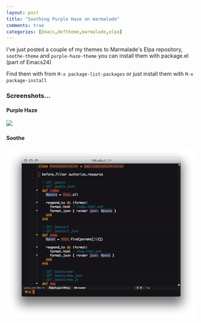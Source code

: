 ```yaml
---
layout: post
title: "Soothing Purple Haze on marmalade"
comments: true
categories: [Emacs,deftheme,marmalade,elpa]
---
```


I've just posted a couple of my themes to Marmalade's Elpa repository, `soothe-theme` and `purple-haze-theme` you can install them with package.el (part of Emacs24)

Find them with from `M-x package-list-packages` or just install them with `M-x package-install` 

### Screenshots...

#### Purple Haze

![](https://raw.github.com/jasonm23/emacs-purple-haze-theme/master/purple-haze-theme.png)

#### Soothe

![](/media/soothe-ruby.png)


